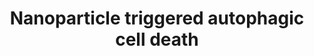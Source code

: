 ---
annotations:
- id: PW:0001435
  parent: regulatory pathway
  type: Pathway Ontology
  value: nanomaterial response pathway
authors:
- Egonw
- Andra
- Bart Smeets
- MaintBot
- Fehrhart
communities:
- AOP
description: 'Programmed cell death: autophagic cell death. Autophagy (self-eating)
  is a survival mechanism deployed by cells to cope with conditions of nutrient deprivation.
  However, unrestrained autophagy can result in genetically programmed cell death.
  Carbon nanotubes, PAMAMs, and iron oxide nanoparticles were reported to trigger
  autophagic cell death through the perturbation of the mTOR pathway, while gold nanoparticles
  may induce autophagy blockade through lysosomal impairment.'
last-edited: 2018-11-05
ndex: 0c9ee6b6-8b65-11eb-9e72-0ac135e8bacf
organisms:
- Homo sapiens
redirect_from:
- /index.php/Pathway:WP2509
- /instance/WP2509
revision: null
schema-jsonld:
- '@context': https://schema.org/
  '@id': https://wikipathways.github.io/pathways/WP2509.html
  '@type': Dataset
  creator:
    '@type': Organization
    name: WikiPathways
  description: 'Programmed cell death: autophagic cell death. Autophagy (self-eating)
    is a survival mechanism deployed by cells to cope with conditions of nutrient
    deprivation. However, unrestrained autophagy can result in genetically programmed
    cell death. Carbon nanotubes, PAMAMs, and iron oxide nanoparticles were reported
    to trigger autophagic cell death through the perturbation of the mTOR pathway,
    while gold nanoparticles may induce autophagy blockade through lysosomal impairment.'
  keywords:
  - ''
  - 3-MA
  - AMPK
  - ATG10
  - ATG12
  - ATG16L
  - ATG3
  - ATG4
  - ATG5
  - ATG7
  - ATG9
  - Ambra1
  - Atg14L
  - Au NP
  - BCL-2
  - Beclin1
  - Bif1
  - Carbon nanotube
  - FeO NP
  - IR
  - Insulin
  - LC3-I
  - LC3-II
  - PAMAM
  - PI3KCIII
  - PI3k/AKT
  - TCS-1
  - TCS-2
  - ULK1
  - ULK2
  - UVRAG
  - VMP1
  - mTORC1
  - p150
  license: CC0
  name: Nanoparticle triggered autophagic cell death
seo: CreativeWork
title: Nanoparticle triggered autophagic cell death
wpid: WP2509
---